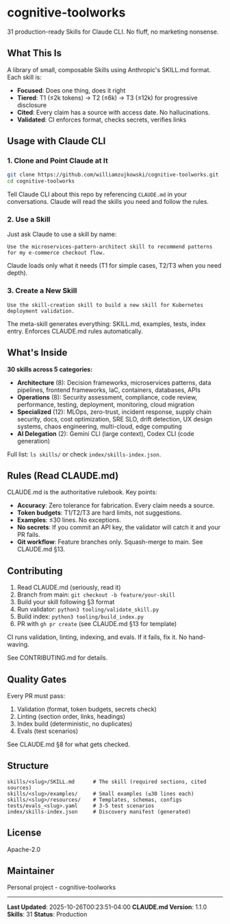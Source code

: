 # cognitive-toolworks

31 production-ready Skills for Claude CLI. No fluff, no marketing nonsense.

## What This Is

A library of small, composable Skills using Anthropic's SKILL.md format. Each skill is:
- **Focused**: Does one thing, does it right
- **Tiered**: T1 (≤2k tokens) → T2 (≤6k) → T3 (≤12k) for progressive disclosure
- **Cited**: Every claim has a source with access date. No hallucinations.
- **Validated**: CI enforces format, checks secrets, verifies links

## Usage with Claude CLI

### 1. Clone and Point Claude at It

```bash
git clone https://github.com/williamzujkowski/cognitive-toolworks.git
cd cognitive-toolworks
```

Tell Claude CLI about this repo by referencing `CLAUDE.md` in your conversations. Claude will read the skills you need and follow the rules.

### 2. Use a Skill

Just ask Claude to use a skill by name:

```
Use the microservices-pattern-architect skill to recommend patterns for my e-commerce checkout flow.
```

Claude loads only what it needs (T1 for simple cases, T2/T3 when you need depth).

### 3. Create a New Skill

```
Use the skill-creation skill to build a new skill for Kubernetes deployment validation.
```

The meta-skill generates everything: SKILL.md, examples, tests, index entry. Enforces CLAUDE.md rules automatically.

## What's Inside

**30 skills across 5 categories:**

- **Architecture** (8): Decision frameworks, microservices patterns, data pipelines, frontend frameworks, IaC, containers, databases, APIs
- **Operations** (8): Security assessment, compliance, code review, performance, testing, deployment, monitoring, cloud migration
- **Specialized** (12): MLOps, zero-trust, incident response, supply chain security, docs, cost optimization, SRE SLO, drift detection, UX design systems, chaos engineering, multi-cloud, edge computing
- **AI Delegation** (2): Gemini CLI (large context), Codex CLI (code generation)

Full list: `ls skills/` or check `index/skills-index.json`.

## Rules (Read CLAUDE.md)

CLAUDE.md is the authoritative rulebook. Key points:

- **Accuracy**: Zero tolerance for fabrication. Every claim needs a source.
- **Token budgets**: T1/T2/T3 are hard limits, not suggestions.
- **Examples**: ≤30 lines. No exceptions.
- **No secrets**: If you commit an API key, the validator will catch it and your PR fails.
- **Git workflow**: Feature branches only. Squash-merge to main. See CLAUDE.md §13.

## Contributing

1. Read CLAUDE.md (seriously, read it)
2. Branch from main: `git checkout -b feature/your-skill`
3. Build your skill following §3 format
4. Run validator: `python3 tooling/validate_skill.py`
5. Build index: `python3 tooling/build_index.py`
6. PR with `gh pr create` (see CLAUDE.md §13 for template)

CI runs validation, linting, indexing, and evals. If it fails, fix it. No hand-waving.

See CONTRIBUTING.md for details.

## Quality Gates

Every PR must pass:
1. Validation (format, token budgets, secrets check)
2. Linting (section order, links, headings)
3. Index build (deterministic, no duplicates)
4. Evals (test scenarios)

See CLAUDE.md §8 for what gets checked.

## Structure

```
skills/<slug>/SKILL.md      # The skill (required sections, cited sources)
skills/<slug>/examples/     # Small examples (≤30 lines each)
skills/<slug>/resources/    # Templates, schemas, configs
tests/evals_<slug>.yaml     # 3-5 test scenarios
index/skills-index.json     # Discovery manifest (generated)
```

## License

Apache-2.0

## Maintainer

Personal project - cognitive-toolworks

---

**Last Updated**: 2025-10-26T00:23:51-04:00
**CLAUDE.md Version**: 1.1.0
**Skills**: 31
**Status**: Production
